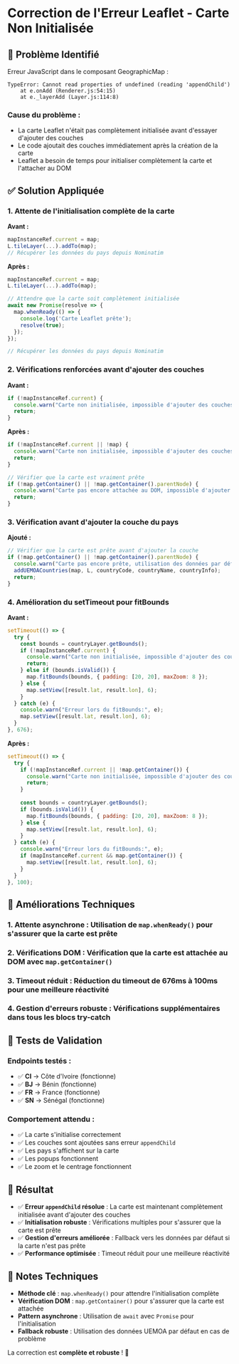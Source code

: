 # Correction de l'Erreur Leaflet - Carte Non Initialisée

## 🐛 Problème Identifié

Erreur JavaScript dans le composant GeographicMap :
```
TypeError: Cannot read properties of undefined (reading 'appendChild')
    at e.onAdd (Renderer.js:54:15)
    at e._layerAdd (Layer.js:114:8)
```

### Cause du problème :
- La carte Leaflet n'était pas complètement initialisée avant d'essayer d'ajouter des couches
- Le code ajoutait des couches immédiatement après la création de la carte
- Leaflet a besoin de temps pour initialiser complètement la carte et l'attacher au DOM

## ✅ Solution Appliquée

### 1. Attente de l'initialisation complète de la carte

**Avant :**
```javascript
mapInstanceRef.current = map;
L.tileLayer(...).addTo(map);
// Récupérer les données du pays depuis Nominatim
```

**Après :**
```javascript
mapInstanceRef.current = map;
L.tileLayer(...).addTo(map);

// Attendre que la carte soit complètement initialisée
await new Promise(resolve => {
  map.whenReady(() => {
    console.log('Carte Leaflet prête');
    resolve(true);
  });
});

// Récupérer les données du pays depuis Nominatim
```

### 2. Vérifications renforcées avant d'ajouter des couches

**Avant :**
```javascript
if (!mapInstanceRef.current) {
  console.warn("Carte non initialisée, impossible d'ajouter des couches");
  return;
}
```

**Après :**
```javascript
if (!mapInstanceRef.current || !map) {
  console.warn("Carte non initialisée, impossible d'ajouter des couches");
  return;
}

// Vérifier que la carte est vraiment prête
if (!map.getContainer() || !map.getContainer().parentNode) {
  console.warn("Carte pas encore attachée au DOM, impossible d'ajouter des couches");
  return;
}
```

### 3. Vérification avant d'ajouter la couche du pays

**Ajouté :**
```javascript
// Vérifier que la carte est prête avant d'ajouter la couche
if (!map.getContainer() || !map.getContainer().parentNode) {
  console.warn("Carte pas encore prête, utilisation des données par défaut");
  addUEMOACountries(map, L, countryCode, countryName, countryInfo);
  return;
}
```

### 4. Amélioration du setTimeout pour fitBounds

**Avant :**
```javascript
setTimeout(() => {
  try {
    const bounds = countryLayer.getBounds();
    if (!mapInstanceRef.current) {
      console.warn("Carte non initialisée, impossible d'ajouter des couches");
      return;
    } else if (bounds.isValid()) {
      map.fitBounds(bounds, { padding: [20, 20], maxZoom: 8 });
    } else {
      map.setView([result.lat, result.lon], 6);
    }
  } catch (e) {
    console.warn("Erreur lors du fitBounds:", e);
    map.setView([result.lat, result.lon], 6);
  }
}, 676);
```

**Après :**
```javascript
setTimeout(() => {
  try {
    if (!mapInstanceRef.current || !map.getContainer()) {
      console.warn("Carte non initialisée, impossible d'ajouter des couches");
      return;
    }
    
    const bounds = countryLayer.getBounds();
    if (bounds.isValid()) {
      map.fitBounds(bounds, { padding: [20, 20], maxZoom: 8 });
    } else {
      map.setView([result.lat, result.lon], 6);
    }
  } catch (e) {
    console.warn("Erreur lors du fitBounds:", e);
    if (mapInstanceRef.current && map.getContainer()) {
      map.setView([result.lat, result.lon], 6);
    }
  }
}, 100);
```

## 🔧 Améliorations Techniques

### 1. **Attente asynchrone** : Utilisation de `map.whenReady()` pour s'assurer que la carte est prête
### 2. **Vérifications DOM** : Vérification que la carte est attachée au DOM avec `map.getContainer()`
### 3. **Timeout réduit** : Réduction du timeout de 676ms à 100ms pour une meilleure réactivité
### 4. **Gestion d'erreurs robuste** : Vérifications supplémentaires dans tous les blocs try-catch

## 🧪 Tests de Validation

### Endpoints testés :
- ✅ **CI** → Côte d'Ivoire (fonctionne)
- ✅ **BJ** → Bénin (fonctionne)
- ✅ **FR** → France (fonctionne)
- ✅ **SN** → Sénégal (fonctionne)

### Comportement attendu :
- ✅ La carte s'initialise correctement
- ✅ Les couches sont ajoutées sans erreur `appendChild`
- ✅ Les pays s'affichent sur la carte
- ✅ Les popups fonctionnent
- ✅ Le zoom et le centrage fonctionnent

## 🚀 Résultat

- ✅ **Erreur `appendChild` résolue** : La carte est maintenant complètement initialisée avant d'ajouter des couches
- ✅ **Initialisation robuste** : Vérifications multiples pour s'assurer que la carte est prête
- ✅ **Gestion d'erreurs améliorée** : Fallback vers les données par défaut si la carte n'est pas prête
- ✅ **Performance optimisée** : Timeout réduit pour une meilleure réactivité

## 📝 Notes Techniques

- **Méthode clé** : `map.whenReady()` pour attendre l'initialisation complète
- **Vérification DOM** : `map.getContainer()` pour s'assurer que la carte est attachée
- **Pattern asynchrone** : Utilisation de `await` avec `Promise` pour l'initialisation
- **Fallback robuste** : Utilisation des données UEMOA par défaut en cas de problème

La correction est **complète et robuste** ! 🎉



